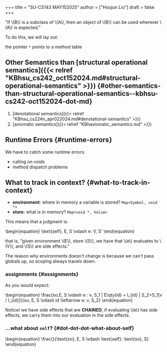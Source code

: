 +++
title = "SU-CS143 MAY152025"
author = ["Houjun Liu"]
draft = false
+++

"If \\(B\\) is a subclass of \\(A\\), then an object of \\(B\\) can be used wherever \\(A\\) is expected."

To do this, we will lay out:

the pointer `*` points to a method table


## Other Semantics than [structural operational semantics]({{< relref "KBhsu_cs242_oct152024.md#structural-operational-semantics" >}}) {#other-semantics-than-structural-operational-semantics--kbhsu-cs242-oct152024-dot-md}

1.  [denotational semantics]({{< relref "KBhsu_cs224n_apr022024.md#denotational-semantics" >}})
2.  [axiomatic semantics]({{< relref "KBhaxiomatic_semantics.md" >}})


## Runtime Errors {#runtime-errors}

We have to catch some runtime errors:

-   calling on voids
-   method dispatch problems


## What to track in context? {#what-to-track-in-context}

-   **environment**: where in memory a variable is stored? `Map<Symbol, void *>`
-   **store**: what is in memory? `Map<void *, Value>`

This means that a judgment is:

\begin{equation}
\text{self}, E, S \vdash e: V, S'
\end{equation}

that is, "given environment \\(E\\), store \\(S\\), we have that \\(e\\) evaluates to \\(V\\), and \\(S\\) are side effects."

The reason why environments doesn't change is because we can't pass globals up, so scoping always travels down.


### assignments {#assignments}

As you would expect:

\begin{equation}
\frac{so,E, S \vdash  e : v, S\_1 | E\qty(id) = I\_{id} | S\_2=S\_1[v / I\_{id}]}{so, E, S \vdash  id \leftarrow e: v, S\_2}
\end{equation}

Notice! we have side effects that are **CHAINED**; if evaluating \\(e\\) has side effects, we carry them into our evaluation in the side effects.


### ...what about `self`? {#dot-dot-dot-what-about-self}

\begin{equation}
\frac{}{\text{so}, E, S \vdash \text{self}: \text{so}, S}
\end{equation}
